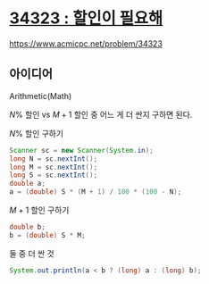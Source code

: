 # [34323 : 할인이 필요해](https://www.acmicpc.net/problem/34323)
https://www.acmicpc.net/problem/34323

## 아이디어
Arithmetic(Math)

$N$% 할인 vs $M + 1$ 할인 중 어느 게 더 싼지 구하면 된다.

$N$% 할인 구하기
```java
Scanner sc = new Scanner(System.in);
long N = sc.nextInt();
long M = sc.nextInt();
long S = sc.nextInt();
double a;
a = (double) S * (M + 1) / 100 * (100 - N);
```

$M + 1$ 할인 구하기
```java
double b;
b = (double) S * M;
```

둘 중 더 싼 것
```java
System.out.println(a < b ? (long) a : (long) b);
```
